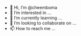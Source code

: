 - 👋 Hi, I’m @cheemboma
- 👀 I’m interested in ...
- 🌱 I’m currently learning ...
- 💞️ I’m looking to collaborate on ...
- 📫 How to reach me ...

<!---
cheemboma/cheemboma is a ✨ special ✨ repository because its `README.md` (this file) appears on your GitHub profile.
You can click the Preview link to take a look at your changes.
--->
